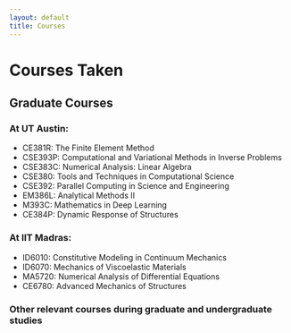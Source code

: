```yaml
---
layout: default
title: Courses
---
```


# Courses Taken

## Graduate Courses

### At UT Austin:
- CE381R: The Finite Element Method
- CSE393P: Computational and Variational Methods in Inverse Problems
- CSE383C: Numerical Analysis: Linear Algebra
- CSE380: Tools and Techniques in Computational Science
- CSE392: Parallel Computing in Science and Engineering
- EM386L: Analytical Methods II
- M393C: Mathematics in Deep Learning
- CE384P: Dynamic Response of Structures

### At IIT Madras:
- ID6010: Constitutive Modeling in Continuum Mechanics
- ID6070: Mechanics of Viscoelastic Materials
- MA5720: Numerical Analysis of Differential Equations
- CE6780: Advanced Mechanics of Structures

### Other relevant courses during graduate and undergraduate studies
